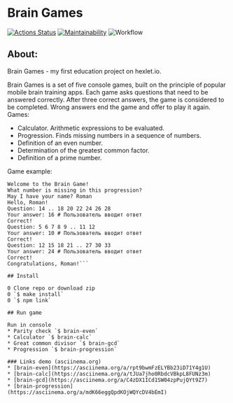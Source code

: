 # Brain Games
[![Actions Status](https://github.com/byehard/frontend-project-lvl1/workflows/hexlet-check/badge.svg)](https://github.com/byehard/frontend-project-lvl1/actions)
[![Maintainability](https://api.codeclimate.com/v1/badges/e53478d11140a6468051/maintainability)](https://codeclimate.com/github/byehard/frontend-project-lvl1/maintainability)
![Workflow](https://github.com/byehard/frontend-project-lvl1/workflows/.github/workflows/hexlet-check.yml/badge.svg)

## About:

Brain Games - my first education project on hexlet.io. 

Brain Games is a set of five console games, built on the principle of popular mobile brain training apps. Each game asks questions that need to be answered correctly. After three correct answers, the game is considered to be completed. Wrong answers end the game and offer to play it again. Games:
* Calculator. Arithmetic expressions to be evaluated.
* Progression. Finds missing numbers in a sequence of numbers.
* Definition of an even number.
* Determination of the greatest common factor.
* Definition of a prime number.

Game example:
```$ brain-progression
Welcome to the Brain Game!
What number is missing in this progression?
May I have your name? Roman
Hello, Roman!
Question: 14 .. 18 20 22 24 26 28
Your answer: 16 # Пользователь вводит ответ
Correct!
Question: 5 6 7 8 9 .. 11 12
Your answer: 10 # Пользователь вводит ответ
Correct!
Question: 12 15 18 21 .. 27 30 33
Your answer: 24 # Пользователь вводит ответ
Correct!
Congratulations, Roman!```

## Install

0 Clone repo or download zip
0 `$ make install`
0 `$ npm link`

## Run game

Run in console
* Parity check `$ brain-even`
* Calculator `$ brain-calc`
* Great common divisor `$ brain-gcd`
* Progression `$ brain-progression`

### Links demo (asciinema.org)
* [brain-even](https://asciinema.org/a/rpt9bwmFzELYBb23iD71Y4g1U)
* [brain-calc](https://asciinema.org/a/tJUa7jho0RbdcVBkpL8FUNz3m)
* [brain-gcd](https://asciinema.org/a/C4zDX1ICd1SW04zpPujQYt9Z7)
* [brain-progression](https://asciinema.org/a/mdK66eggQpdKOjWQYcDV4bEmI)